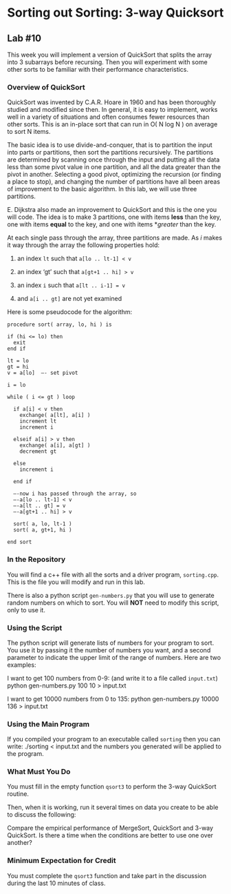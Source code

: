 # Sorting out Sorting: 3-way Quicksort

## Lab #10

This week you will implement a version of QuickSort that splits the array into 3 subarrays before recursing. Then you will experiment with some other sorts to be familiar with their performance characteristics.

### Overview of QuickSort

QuickSort was invented by C.A.R. Hoare in 1960 and has been thoroughly studied and modified since then. In general, it is easy to implement, works well in a variety of situations and often consumes fewer resources than other sorts. This is an in-place sort that can run in O( N log N ) on average to sort N items.

The basic idea is to use divide-and-conquer, that is to partition the input into parts or partitions, then sort the partitions recursively. The partitions are determined by scanning once through the input and putting all the data less than some pivot value in one partition, and all the data greater than the pivot in another. Selecting a good pivot, optimizing the recursion (or finding a place to stop), and changing the number of partitions have all been areas of improvement to the basic algorithm.  In this lab, we will use three partitions.

E. Dijkstra also made an improvement to QuickSort and this is the one you will code. The idea is to make 3 partitions, one with items **less** than the key, one with items **equal** to the key, and one with items **greater* than the key. 

At each single pass through the array, three partitions are made. As _i_ makes it way through the array the following properties hold:

1. an index `lt` such that `a[lo .. lt-1] < v` 

2. an index ‘gt’ such that `a[gt+1 .. hi] > v`

3. an index `i` such that `a[lt .. i-1] = v`

4. and `a[i .. gt]` are not yet examined


Here is some pseudocode for the algorithm:

```
procedure sort( array, lo, hi ) is

if (hi <= lo) then
  exit
end if

lt = lo
gt = hi
v = a[lo]  —- set pivot

i = lo

while ( i <= gt ) loop

  if a[i] < v then
    exchange( a[lt], a[i] )
    increment lt
    increment i
   
  elseif a[i] > v then
    exchange( a[i], a[gt] )
    decrement gt

  else
    increment i

  end if

  —-now i has passed through the array, so
  —-a[lo .. lt-1] < v
  —-a[lt .. gt] = v
  —-a[gt+1 .. hi] > v
  
  sort( a, lo, lt-1 )
  sort( a, gt+1, hi )

end sort
```


### In the Repository

You will find a c++ file with all the sorts and a driver program, `sorting.cpp`. This is the file you will modify and run in this lab.

There is also a python script `gen-numbers.py` that you will use to generate random numbers on which to sort. You will **NOT** need to modify this script, only to use it.


### Using the Script

The python script will generate lists of numbers for your program to sort. You use it by passing it the number of numbers you want, and a second parameter to indicate the upper limit of the range of numbers. Here are two examples:

I want to get 100 numbers from 0-9: (and write it to a file called `input.txt`)
python gen-numbers.py 100 10 > input.txt

I want to get 10000 numbers from 0 to 135:
python gen-numbers.py 10000 136 > input.txt


### Using the Main Program

If you compiled your program to an executable called `sorting` then you can write:
./sorting < input.txt
and the numbers you generated will be applied to the program.

### What Must You Do

You must fill in the empty function `qsort3` to perform the 3-way QuickSort routine.

Then, when it is working, run it several times on data you create to be able to discuss the following:

Compare the empirical performance of MergeSort, QuickSort and 3-way QuickSort. Is there a time when the conditions are better to use one over another?

### Minimum Expectation for Credit

You must complete the `qsort3` function and take part in the discussion during the last 10 minutes of class.

